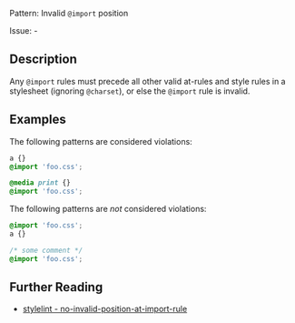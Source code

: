 Pattern: Invalid `@import` position

Issue: -

## Description

Any `@import` rules must precede all other valid at-rules and style rules in a stylesheet (ignoring `@charset`), or else the `@import` rule is invalid.

## Examples

The following patterns are considered violations:

```css
a {}
@import 'foo.css';
```

```css
@media print {}
@import 'foo.css';
```

The following patterns are *not* considered violations:

```css
@import 'foo.css';
a {}
```

```css
/* some comment */
@import 'foo.css';
```

## Further Reading

* [stylelint - no-invalid-position-at-import-rule](https://stylelint.io/user-guide/rules/no-invalid-position-at-import-rule)